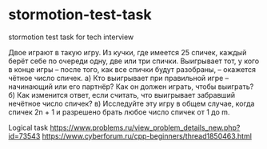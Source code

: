 # stormotion-test-task
stormotion test task for tech interview

Двое играют в такую игру. Из кучки, где имеется 25 спичек, каждый берёт себе по очереди одну, две или три спички. Выигрывает тот, у кого в конце
игры – после того, как все спички будут разобраны, – окажется чётное число спичек.
  а) Кто выигрывает при правильной игре – начинающий или его партнёр? Как он должен играть, чтобы выиграть?
  б) Как изменится ответ, если считать, что выигрывает забравший нечётное число спичек?
  в) Исследуйте эту игру в общем случае, когда спичек  2n + 1  и разрешено брать любое число спичек от 1 до m.


Logical task
https://www.problems.ru/view_problem_details_new.php?id=73543
https://www.cyberforum.ru/cpp-beginners/thread1850463.html
